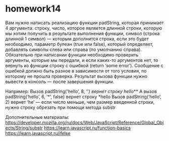 # homework14

Вам нужно написать реализацию функции padString, которая принимает 4 аргумента:
строку,
число, которое является длинной строки, которую мы хотим получить в результате выполнения функции,
символ (строка длинной 1 символ) — которым дополнится строка, если это будет необходимо,
параметр булеан (true или false), который определяет, добавлять символы слева или справа (по умолчанию справа).
Обязательно при написании функции необходимо проверить аргументы, которые мы передали, и если каких-то аргументов нет, то вернуть из функции строку
с ошибкой (return ‘some error’). Сообщение с ошибкой должно быть разное в зависимости от того условия, по которому не прошла проверка.
Результат вызова функции нужно вывести в консоль — после завершения функции.

Например:
Вызов padString(‘hello’, 8, ‘*’) вернет строку hello***
А вызов padString(‘hello’, 6, ‘*’, false) вернет строку *hello
Вызов padString(‘hello’, 2) вернет ‘he’ — если число меньше, чем размер введенной строки, нужно строку обрезать при помощи метода substr

Дополнительные материалы:
https://developer.mozilla.org/ru/docs/Web/JavaScript/Reference/Global_Objects/String/substr
https://learn.javascript.ru/function-basics
https://learn.javascript.ru/ifelse
